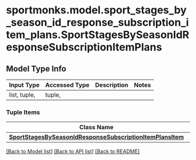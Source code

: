 # sportmonks.model.sport_stages_by_season_id_response_subscription_item_plans.SportStagesBySeasonIdResponseSubscriptionItemPlans

## Model Type Info
Input Type | Accessed Type | Description | Notes
------------ | ------------- | ------------- | -------------
list, tuple,  | tuple,  |  | 

### Tuple Items
Class Name | Input Type | Accessed Type | Description | Notes
------------- | ------------- | ------------- | ------------- | -------------
[**SportStagesBySeasonIdResponseSubscriptionItemPlansItem**](SportStagesBySeasonIdResponseSubscriptionItemPlansItem.md) | [**SportStagesBySeasonIdResponseSubscriptionItemPlansItem**](SportStagesBySeasonIdResponseSubscriptionItemPlansItem.md) | [**SportStagesBySeasonIdResponseSubscriptionItemPlansItem**](SportStagesBySeasonIdResponseSubscriptionItemPlansItem.md) |  | 

[[Back to Model list]](../../README.md#documentation-for-models) [[Back to API list]](../../README.md#documentation-for-api-endpoints) [[Back to README]](../../README.md)

